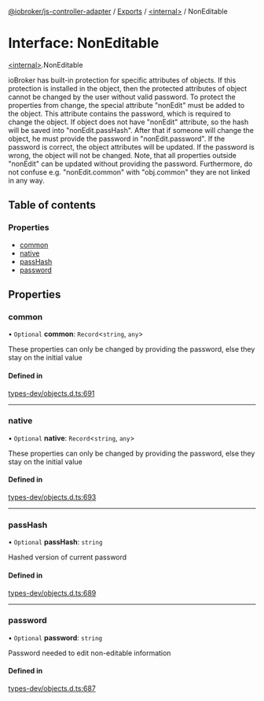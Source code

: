 [@iobroker/js-controller-adapter](../README.md) / [Exports](../modules.md) / [\<internal\>](../modules/internal_.md) / NonEditable

# Interface: NonEditable

[\<internal\>](../modules/internal_.md).NonEditable

ioBroker has built-in protection for specific attributes of objects. If this protection is installed in the object, then the protected attributes of object cannot be changed by the user without valid password.
To protect the properties from change, the special attribute "nonEdit" must be added to the object. This attribute contains the password, which is required to change the object.
If object does not have "nonEdit" attribute, so the hash will be saved into "nonEdit.passHash". After that if someone will change the object, he must provide the password in "nonEdit.password".
If the password is correct, the object attributes will be updated. If the password is wrong, the object will not be changed.
Note, that all properties outside "nonEdit" can be updated without providing the password. Furthermore, do not confuse e.g. "nonEdit.common" with "obj.common" they are not linked in any way.

## Table of contents

### Properties

- [common](internal_.NonEditable.md#common)
- [native](internal_.NonEditable.md#native)
- [passHash](internal_.NonEditable.md#passhash)
- [password](internal_.NonEditable.md#password)

## Properties

### common

• `Optional` **common**: `Record`\<`string`, `any`\>

These properties can only be changed by providing the password, else they stay on the initial value

#### Defined in

[types-dev/objects.d.ts:691](https://github.com/ioBroker/ioBroker.js-controller/blob/70007768/packages/types-dev/objects.d.ts#L691)

___

### native

• `Optional` **native**: `Record`\<`string`, `any`\>

These properties can only be changed by providing the password, else they stay on the initial value

#### Defined in

[types-dev/objects.d.ts:693](https://github.com/ioBroker/ioBroker.js-controller/blob/70007768/packages/types-dev/objects.d.ts#L693)

___

### passHash

• `Optional` **passHash**: `string`

Hashed version of current password

#### Defined in

[types-dev/objects.d.ts:689](https://github.com/ioBroker/ioBroker.js-controller/blob/70007768/packages/types-dev/objects.d.ts#L689)

___

### password

• `Optional` **password**: `string`

Password needed to edit non-editable information

#### Defined in

[types-dev/objects.d.ts:687](https://github.com/ioBroker/ioBroker.js-controller/blob/70007768/packages/types-dev/objects.d.ts#L687)
